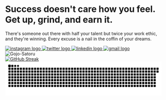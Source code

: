 # Success doesn't care how you feel. Get up, grind, and earn it.

There's someone out there with half your talent but twice your work ethic, and they're winning. Every excuse is a nail in the coffin of your dreams.

<div align="left">
  <a href="https://www.instagram.com/ani_.mem">
    <img src="https://raw.githubusercontent.com/maurodesouza/profile-readme-generator/master/src/assets/icons/social/instagram/default.svg" width="47" height="35" alt="instagram logo"  />
  </a>
  <a href="https://x.com/anirudh_mem">
    <img src="https://raw.githubusercontent.com/maurodesouza/profile-readme-generator/master/src/assets/icons/social/twitter/default.svg" width="47" height="35" alt="twitter logo"  />
  </a>
  <a href="https://www.linkedin.com/in/anirudhmemani">
    <img src="https://raw.githubusercontent.com/maurodesouza/profile-readme-generator/master/src/assets/icons/social/linkedin/default.svg" width="47" height="35" alt="linkedin logo"  />
  </a>
  <a href="mailto:nemanianirudh@gmail.com">
    <img src="https://raw.githubusercontent.com/maurodesouza/profile-readme-generator/master/src/assets/icons/social/gmail/default.svg" width="47" height="35" alt="gmail logo" />
  </a>
</div>

<div>
    <img alt="Gojo-Satoru" src="https://i.ibb.co/PjVpySF/gojo-banner-4.gif" height="300" />
</div>

<a href="https://git.io/streak-stats">
    <img src="http://github-readme-streak-stats.herokuapp.com?user=AnirudhMemani&theme=dark&background=000000&card_width=696" alt="GitHub Streak" />
</a>

<picture>
  <source media="(prefers-color-scheme: dark)" srcset="https://raw.githubusercontent.com/AnirudhMemani/AnirudhMemani/output/github-snake-dark.svg" />
  <source media="(prefers-color-scheme: light)" srcset="https://raw.githubusercontent.com/AnirudhMemani/AnirudhMemani/output/github-snake.svg" />
  <img alt="github-snake" src="https://raw.githubusercontent.com/AnirudhMemani/AnirudhMemani/output/github-snake.svg" />
</picture>
